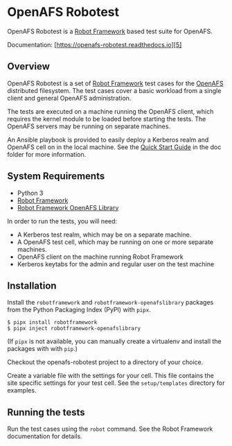 # OpenAFS Robotest

OpenAFS Robotest is a [Robot Framework][1] based test suite for OpenAFS.

Documentation: [https://openafs-robotest.readthedocs.io][5]

## Overview

OpenAFS Robotest is a set of [Robot Framework][1] test cases for the [OpenAFS][4]
distributed filesystem.  The test cases cover a basic workload from a single
client and general OpenAFS administration.

The tests are executed on a machine running the OpenAFS client, which requires
the kernel module to be loaded before starting the tests.  The OpenAFS servers
may be running on separate machines.

An Ansible playbook is provided to easily deploy a Kerberos realm and OpenAFS cell
on in the local machine.  See the [Quick Start Guide](docs/source/guide.rst)
in the doc folder for more information.

## System Requirements

* Python 3
* [Robot Framework][1]
* [Robot Framework OpenAFS Library][2]

In order to run the tests, you will need:

* A Kerberos test realm, which may be on a separate machine.
* A OpenAFS test cell, which may be running on one or more separate machines.
* OpenAFS client on the machine running Robot Framework
* Kerberos keytabs for the admin and regular user on the test machine

## Installation

Install the `robotframework` and `robotframework-openafslibrary` packages from
the Python Packaging Index (PyPI) with `pipx`.

    $ pipx install robotframework
    $ pipx inject robotframework-openafslibrary

(If `pipx` is not available, you can manually create a virtualenv and install
the packages with with `pip`.)

Checkout the openafs-robotest project to a directory of your choice.

Create a variable file with the settings for your cell.  This file contains the
site specific settings for your test cell.  See the `setup/templates` directory
for examples.

## Running the tests

Run the test cases using the `robot` command. See the Robot Framework
documentation for details.


[1]: http://robotframework.org/
[2]: https://github.com/openafs-contrib/robotframework-openafslibrary
[4]: https://www.openafs.org
[5]: https://openafs-robotest.readthedocs.io/
